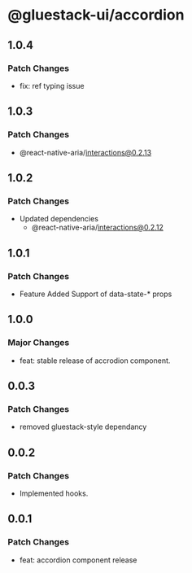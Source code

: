 # @gluestack-ui/accordion

## 1.0.4

### Patch Changes

- fix: ref typing issue

## 1.0.3

### Patch Changes

- @react-native-aria/interactions@0.2.13

## 1.0.2

### Patch Changes

- Updated dependencies
  - @react-native-aria/interactions@0.2.12

## 1.0.1

### Patch Changes

- Feature
  Added Support of data-state-\* props

## 1.0.0

### Major Changes

- feat: stable release of accrodion component.

## 0.0.3

### Patch Changes

- removed gluestack-style dependancy

## 0.0.2

### Patch Changes

- Implemented hooks.

## 0.0.1

### Patch Changes

- feat: accordion component release
